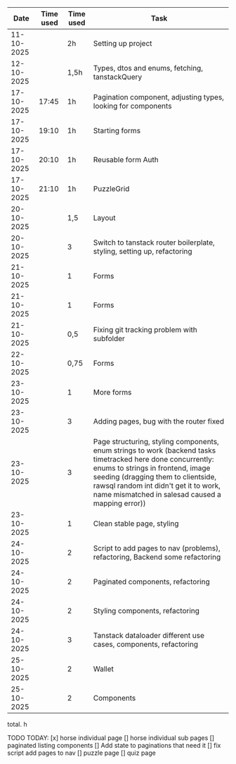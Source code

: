 
| Date       |Time used  | Time used  |Task               |
|------------|------------|------------|----------------------------------|
|11-10-2025 | | 2h | Setting up project
|12-10-2025 | | 1,5h | Types, dtos and enums, fetching, tanstackQuery
|17-10-2025 | 17:45 | 1h | Pagination component, adjusting types, looking for components
|17-10-2025 | 19:10 | 1h | Starting forms
|17-10-2025 | 20:10 | 1h | Reusable form Auth
|17-10-2025 | 21:10 | 1h | PuzzleGrid
|20-10-2025 | | 1,5 | Layout
|20-10-2025 | | 3 | Switch to tanstack router boilerplate, styling, setting up, refactoring
|21-10-2025 | | 1 | Forms
|21-10-2025 | | 1 | Forms
|21-10-2025 | | 0,5 | Fixing git tracking problem with subfolder
|22-10-2025 | | 0,75 | Forms
|23-10-2025 | | 1 | More forms
|23-10-2025 | | 3 | Adding pages, bug with the router fixed
|23-10-2025 | | 3 | Page structuring, styling components, enum strings to work (backend tasks timetracked here done concurrently: enums to strings in frontend, image seeding (dragging them to clientside, rawsql random int didn't get it to work, name mismatched in salesad caused a mapping error))
|23-10-2025 | | 1 | Clean stable page, styling
|24-10-2025 | | 2 | Script to add pages to nav (problems), refactoring, Backend some refactoring
|24-10-2025 | | 2 | Paginated components, refactoring
|24-10-2025 | | 2 | Styling components, refactoring
|24-10-2025 | | 3 | Tanstack dataloader different use cases, components, refactoring
|25-10-2025 | | 2 | Wallet
|25-10-2025 | | 2 | Components

total. h

TODO TODAY:
[x] horse individual page
[] horse individual sub pages
[] paginated listing components
[] Add state to paginations that need it
[] fix script add pages to nav
[] puzzle page 
[] quiz page